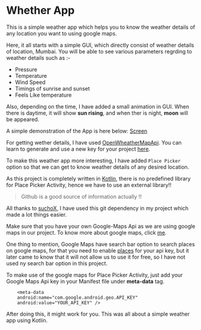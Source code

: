 # Whether App

 This is a simple weather app which helps you to know the weather details of any location you want to using google maps.

 Here, it all starts with a simple GUI, which directly consist of weather details of location, Mumbai. You will be able to see various parameters regrding to weather details such as :-

- Pressure
- Temperature
- Wind Speed
- Timings of sunrise and sunset
- Feels Like temperature

Also, depending on the time, I have added a small animation in GUI. When there is daytime, it will show **sun rising**, and when ther is night, **moon** will be appeared.

A simple demonstration of the App is here below:
[Screen](https://user-images.githubusercontent.com/67822091/121862923-ecc25500-cd18-11eb-8e20-b142dc7387f4.mp4)

For getting wether details, I have used [OpenWheatherMapApi](https://openweathermap.org/api "open"). You can learn to generate and use a new key for your project [here](https://openweathermap.org/appid).

To make this weather app more interesting, I have added `Place Picker` option so that we can get to know weather details of any desired location.

As this project is completely written in [Kotlin](https://kotlinlang.org/), there is no predefined library for Place Picker Activity, hence we have to use an external library!!

>Github is a good source of information actually !!

All thanks to [suchoX](https://github.com/suchoX/PlacePicker), I have used this git dependency in my project which made a lot things easier.

Make sure that you have your own Google-Maps Api as we are using google maps in our project. To know more about google maps, click [me](https://developers.google.com/maps/documentation/android-sdk/overview).

One thing to mention, Google Maps have search bar option to search places on google maps, for that you need to enable [places](https://developers.google.com/maps/documentation/places/android-sdk/start#maps_places_get_started-kotlin) for your api key, but it later came to know that it will not allow us to use it for free, so I have not used ny search bar option in this project.

To make use of the google maps for Place Picker Activity, just add your Google Maps Api key in your Manifest file under **meta-data** tag.

```
    <meta-data
    android:name="com.google.android.geo.API_KEY"
    android:value="YOUR_API_KEY" />
```

After doing this, it might work for you.
This was all about a simple weather app using Kotlin.
